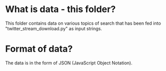 # What is data - this folder?
This folder contains data on various topics of search that has been fed into "twitter_stream_download.py" as input strings. 

# Format of data?
The data is in the form of JSON (JavaScript Object Notation).
